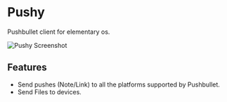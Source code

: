 # Pushy
Pushbullet client for elementary os.

![Pushy Screenshot](https://raw.githubusercontent.com/harisvsulaiman/pushy/master/data/screenshots/screenshot.png)

## Features
* Send pushes (Note/Link) to all the platforms supported by Pushbullet.
* Send Files to devices.




